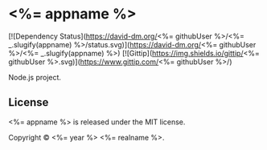 # <%= appname %>

[![Dependency Status](https://david-dm.org/<%= githubUser %>/<%= _.slugify(appname) %>/status.svg)](https://david-dm.org/<%= githubUser %>/<%= _.slugify(appname) %>)
[![Gittip](https://img.shields.io/gittip/<%= githubUser %>.svg)](https://www.gittip.com/<%= githubUser %>/)

Node.js project.


License
-------
<%= appname %> is released under the MIT license.

Copyright © <%= year %> <%= realname %>.
